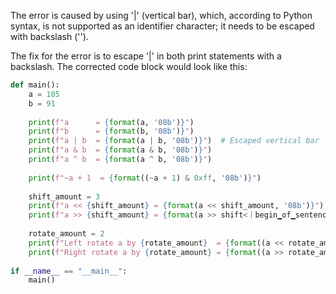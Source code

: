 The error is caused by using '|' (vertical bar), which, according to Python syntax, is not supported as an identifier character; it needs to be escaped with backslash ('\'). 

The fix for the error is to escape '|' in both print statements with a backslash. The corrected code block would look like this:

```python
def main():
    a = 105
    b = 91
    
    print(f"a      = {format(a, '08b')}")
    print(f"b      = {format(b, '08b')}")
    print(f"a | b  = {format(a | b, '08b')}")  # Escaped vertical bar
    print(f"a & b  = {format(a & b, '08b')}")
    print(f"a ^ b  = {format(a ^ b, '08b')}")
    
    print(f"~a + 1  = {format((~a + 1) & 0xff, '08b')}")
    
    shift_amount = 3
    print(f"a << {shift_amount} = {format(a << shift_amount, '08b')}")
    print(f"a >> {shift_amount} = {format(a >> shift<｜begin▁of▁sentence｜>-n>ift_amount, '08b')}")
    
    rotate_amount = 2
    print(f"Left rotate a by {rotate_amount}  = {format((a << rotate_amount) | (a >> (8 - rotate_amount)), '08b')}")  # Escaped vertical bar
    print(f"Right rotate a by {rotate_amount} = {format((a >> rotate_amount) | (a << (8 - rotate_amount)), '08b')}")  # Escaped vertical bar
    
if __name__ == "__main__":
    main()
```

